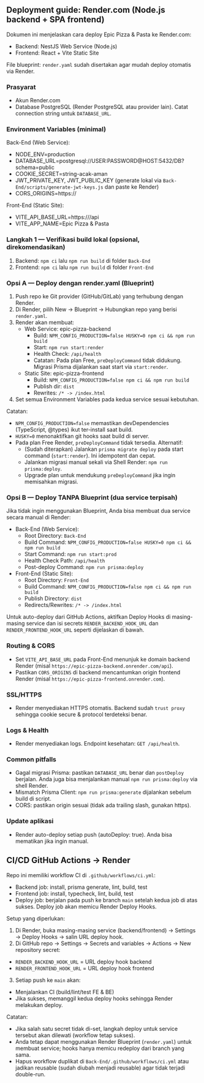 ## Deployment guide: Render.com (Node.js backend + SPA frontend)

Dokumen ini menjelaskan cara deploy Epic Pizza & Pasta ke Render.com:
- Backend: NestJS Web Service (Node.js)
- Frontend: React + Vite Static Site

File blueprint: `render.yaml` sudah disertakan agar mudah deploy otomatis via Render.

### Prasyarat
- Akun Render.com
- Database PostgreSQL (Render PostgreSQL atau provider lain). Catat connection string untuk `DATABASE_URL`.

### Environment Variables (minimal)
Back-End (Web Service):
- NODE_ENV=production
- DATABASE_URL=postgresql://USER:PASSWORD@HOST:5432/DB?schema=public
- COOKIE_SECRET=string-acak-aman
- JWT_PRIVATE_KEY, JWT_PUBLIC_KEY (generate lokal via `Back-End/scripts/generate-jwt-keys.js` dan paste ke Render)
- CORS_ORIGINS=https://<frontend-domain-render>

Front-End (Static Site):
- VITE_API_BASE_URL=https://<backend-domain-render>/api
- VITE_APP_NAME=Epic Pizza & Pasta

### Langkah 1 — Verifikasi build lokal (opsional, direkomendasikan)
1. Backend: `npm ci` lalu `npm run build` di folder `Back-End`
2. Frontend: `npm ci` lalu `npm run build` di folder `Front-End`

### Opsi A — Deploy dengan render.yaml (Blueprint)
1. Push repo ke Git provider (GitHub/GitLab) yang terhubung dengan Render.
2. Di Render, pilih New → Blueprint → Hubungkan repo yang berisi `render.yaml`.
3. Render akan membuat:
   - Web Service: epic-pizza-backend
     - Build: `NPM_CONFIG_PRODUCTION=false HUSKY=0 npm ci && npm run build`
     - Start: `npm run start:render`
     - Health Check: `/api/health`
     - Catatan: Pada plan Free, `preDeployCommand` tidak didukung. Migrasi Prisma dijalankan saat start via `start:render`.
   - Static Site: epic-pizza-frontend
     - Build: `NPM_CONFIG_PRODUCTION=false npm ci && npm run build`
     - Publish dir: `dist`
     - Rewrites: `/* -> /index.html`
4. Set semua Environment Variables pada kedua service sesuai kebutuhan.

Catatan:
- `NPM_CONFIG_PRODUCTION=false` memastikan devDependencies (TypeScript, @types) ikut ter-install saat build.
- `HUSKY=0` menonaktifkan git hooks saat build di server.
- Pada plan Free Render, `preDeployCommand` tidak tersedia. Alternatif:
  - (Sudah diterapkan) Jalankan `prisma migrate deploy` pada start command (`start:render`). Ini idempotent dan cepat.
  - Jalankan migrasi manual sekali via Shell Render: `npm run prisma:deploy`.
  - Upgrade plan untuk mendukung `preDeployCommand` jika ingin memisahkan migrasi.

### Opsi B — Deploy TANPA Blueprint (dua service terpisah)
Jika tidak ingin menggunakan Blueprint, Anda bisa membuat dua service secara manual di Render:
- Back-End (Web Service):
  - Root Directory: `Back-End`
  - Build Command: `NPM_CONFIG_PRODUCTION=false HUSKY=0 npm ci && npm run build`
  - Start Command: `npm run start:prod`
  - Health Check Path: `/api/health`
  - Post-deploy Command: `npm run prisma:deploy`
- Front-End (Static Site):
  - Root Directory: `Front-End`
  - Build Command: `NPM_CONFIG_PRODUCTION=false npm ci && npm run build`
  - Publish Directory: `dist`
  - Redirects/Rewrites: `/* -> /index.html`

Untuk auto-deploy dari GitHub Actions, aktifkan Deploy Hooks di masing-masing service dan isi secrets `RENDER_BACKEND_HOOK_URL` dan `RENDER_FRONTEND_HOOK_URL` seperti dijelaskan di bawah.

### Routing & CORS
- Set `VITE_API_BASE_URL` pada Front-End menunjuk ke domain backend Render (misal `https://epic-pizza-backend.onrender.com/api`).
- Pastikan `CORS_ORIGINS` di backend mencantumkan origin frontend Render (misal `https://epic-pizza-frontend.onrender.com`).

### SSL/HTTPS
- Render menyediakan HTTPS otomatis. Backend sudah `trust proxy` sehingga cookie secure & protocol terdeteksi benar.

### Logs & Health
- Render menyediakan logs. Endpoint kesehatan: `GET /api/health`.

### Common pitfalls
- Gagal migrasi Prisma: pastikan `DATABASE_URL` benar dan `postDeploy` berjalan. Anda juga bisa menjalankan manual `npm run prisma:deploy` via shell Render.
- Mismatch Prisma Client: `npm run prisma:generate` dijalankan sebelum build di script.
- CORS: pastikan origin sesuai (tidak ada trailing slash, gunakan https).

### Update aplikasi
- Render auto-deploy setiap push (autoDeploy: true). Anda bisa mematikan jika ingin manual.

## CI/CD GitHub Actions → Render

Repo ini memiliki workflow CI di `.github/workflows/ci.yml`:
- Backend job: install, prisma generate, lint, build, test
- Frontend job: install, typecheck, lint, build, test
- Deploy job: berjalan pada push ke branch `main` setelah kedua job di atas sukses. Deploy job akan memicu Render Deploy Hooks.

Setup yang diperlukan:
1. Di Render, buka masing-masing service (backend/frontend) → Settings → Deploy Hooks → salin URL deploy hook.
2. Di GitHub repo → Settings → Secrets and variables → Actions → New repository secret:
  - `RENDER_BACKEND_HOOK_URL` = URL deploy hook backend
  - `RENDER_FRONTEND_HOOK_URL` = URL deploy hook frontend
3. Setiap push ke `main` akan:
  - Menjalankan CI (build/lint/test FE & BE)
  - Jika sukses, memanggil kedua deploy hooks sehingga Render melakukan deploy.

Catatan:
- Jika salah satu secret tidak di-set, langkah deploy untuk service tersebut akan dilewati (workflow tetap sukses).
- Anda tetap dapat menggunakan Render Blueprint (`render.yaml`) untuk membuat service; hooks hanya memicu redeploy dari branch yang sama.
 - Hapus workflow duplikat di `Back-End/.github/workflows/ci.yml` atau jadikan reusable (sudah diubah menjadi reusable) agar tidak terjadi double-run.

